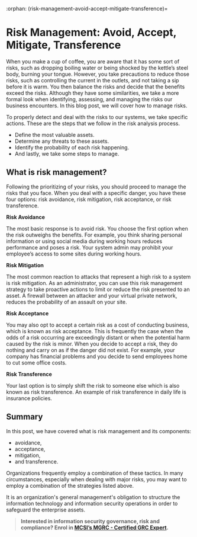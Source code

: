 :orphan:
(risk-management-avoid-accept-mitigate-transference)=

# Risk Management: Avoid, Accept, Mitigate, Transference

When you make a cup of coffee, you are aware that it has some sort of risks, such as dropping boiling water or being shocked by the kettle’s steel body, burning your tongue. However, you take precautions to reduce those risks, such as controlling the current in the outlets, and not taking a sip before it is warm. You then balance the risks and decide that the benefits exceed the risks. Although they have some similarities, we take a more formal look when identifying, assessing, and managing the risks our business encounters. In this blog post, we will cover how to manage risks.

To properly detect and deal with the risks to our systems, we take specific actions. These are the steps that we follow in the risk analysis process.

- Define the most valuable assets.
- Determine any threats to these assets.
- Identify the probability of each risk happening.
- And lastly, we take some steps to manage.

## What is risk management?

Following the prioritizing of your risks, you should proceed to manage the risks that you face. When you deal with a specific danger, you have these four options: risk avoidance, risk mitigation, risk acceptance, or risk transference.

**Risk Avoidance**

The most basic response is to avoid risk. You choose the first option when the risk outweighs the benefits. For example, you think sharing personal information or using social media during working hours reduces performance and poses a risk. Your system admin may prohibit your employee’s access to some sites during working hours.

**Risk Mitigation**

The most common reaction to attacks that represent a high risk to a system is risk mitigation. As an administrator, you can use this risk management strategy to take proactive actions to limit or reduce the risk presented to an asset. A firewall between an attacker and your virtual private network, reduces the probability of an assault on your site.

**Risk Acceptance**

You may also opt to accept a certain risk as a cost of conducting business, which is known as risk acceptance. This is frequently the case when the odds of a risk occurring are exceedingly distant or when the potential harm caused by the risk is minor. When you decide to accept a risk, they do nothing and carry on as if the danger did not exist. For example, your company has financial problems and you decide to send employees home to cut some office costs.

**Risk Transference**

Your last option is to simply shift the risk to someone else which is also known as risk transference. An example of risk transference in daily life is insurance policies.

## Summary

In this post, we have covered what is risk management and its components:

- avoidance,
- acceptance,
- mitigation,
- and transference.

Organizations frequently employ a combination of these tactics. In many circumstances, especially when dealing with major risks, you may want to employ a combination of the strategies listed above.

It is an organization's general management's obligation to structure the information technology and information security operations in order to safeguard the enterprise assets.

> **Interested in information security governance, risk and compliance? Enrol in [MCSI’s MGRC - Certified GRC Expert](https://www.mosse-institute.com/certifications/mgrc-certified-grc-practitioner.html).**
